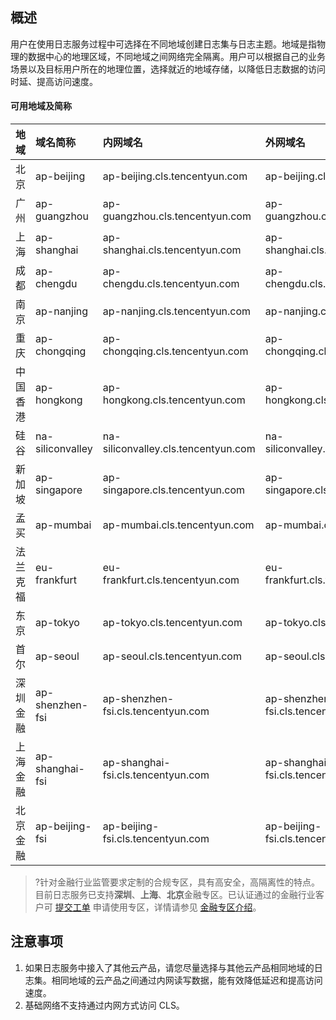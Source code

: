 ## 概述

用户在使用日志服务过程中可选择在不同地域创建日志集与日志主题。地域是指物理的数据中心的地理区域，不同地域之间网络完全隔离。用户可以根据自己的业务场景以及目标用户所在的地理位置，选择就近的地域存储，以降低日志数据的访问时延、提高访问速度。

#### 可用地域及简称

| 地域     | 域名简称         | 内网域名                            | 外网域名                           |
| :------- | :--------------- | :---------------------------------- | :--------------------------------- |
| 北京     | ap-beijing       | ap-beijing.cls.tencentyun.com       | ap-beijing.cls.tencentcs.com       |
| 广州     | ap-guangzhou     | ap-guangzhou.cls.tencentyun.com     | ap-guangzhou.cls.tencentcs.com     |
| 上海     | ap-shanghai      | ap-shanghai.cls.tencentyun.com      | ap-shanghai.cls.tencentcs.com      |
| 成都     | ap-chengdu       | ap-chengdu.cls.tencentyun.com       | ap-chengdu.cls.tencentcs.com       |
| 南京     | ap-nanjing       | ap-nanjing.cls.tencentyun.com       | ap-nanjing.cls.tencentcs.com       |
| 重庆     | ap-chongqing     | ap-chongqing.cls.tencentyun.com     | ap-chongqing.cls.tencentcs.com     |
| 中国香港 | ap-hongkong      | ap-hongkong.cls.tencentyun.com      | ap-hongkong.cls.tencentcs.com      |
| 硅谷     | na-siliconvalley | na-siliconvalley.cls.tencentyun.com | na-siliconvalley.cls.tencentcs.com |
| 新加坡   | ap-singapore     | ap-singapore.cls.tencentyun.com     | ap-singapore.cls.tencentcs.com     |
| 孟买     | ap-mumbai        | ap-mumbai.cls.tencentyun.com        | ap-mumbai.cls.tencentcs.com        |
| 法兰克福 | eu-frankfurt     | eu-frankfurt.cls.tencentyun.com     | eu-frankfurt.cls.tencentcs.com     |
| 东京     | ap-tokyo         | ap-tokyo.cls.tencentyun.com         | ap-tokyo.cls.tencentcs.com         |
| 首尔     | ap-seoul         | ap-seoul.cls.tencentyun.com         | ap-seoul.cls.tencentcs.com         |
| 深圳金融 | ap-shenzhen-fsi  | ap-shenzhen-fsi.cls.tencentyun.com  | ap-shenzhen-fsi.cls.tencentcs.com  |
| 上海金融 | ap-shanghai-fsi  | ap-shanghai-fsi.cls.tencentyun.com  | ap-shanghai-fsi.cls.tencentcs.com  |
| 北京金融 | ap-beijing-fsi  | ap-beijing-fsi.cls.tencentyun.com  | ap-beijing-fsi.cls.tencentcs.com  |

>?针对金融行业监管要求定制的合规专区，具有高安全，高隔离性的特点。目前日志服务已支持**深圳**、**上海**、**北京**金融专区。已认证通过的金融行业客户可 [提交工单](https://console.cloud.tencent.com/workorder/category) 申请使用专区，详情请参见 [金融专区介绍](https://cloud.tencent.com/document/product/304/2766)。

## 注意事项

1. 如果日志服务中接入了其他云产品，请您尽量选择与其他云产品相同地域的日志集。相同地域的云产品之间通过内网读写数据，能有效降低延迟和提高访问速度。
2. 基础网络不支持通过内网方式访问 CLS。
